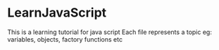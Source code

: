 # LearnJavaScript
This is a learning tutorial for java script
Each file represents a topic eg: variables, objects, factory functions etc
